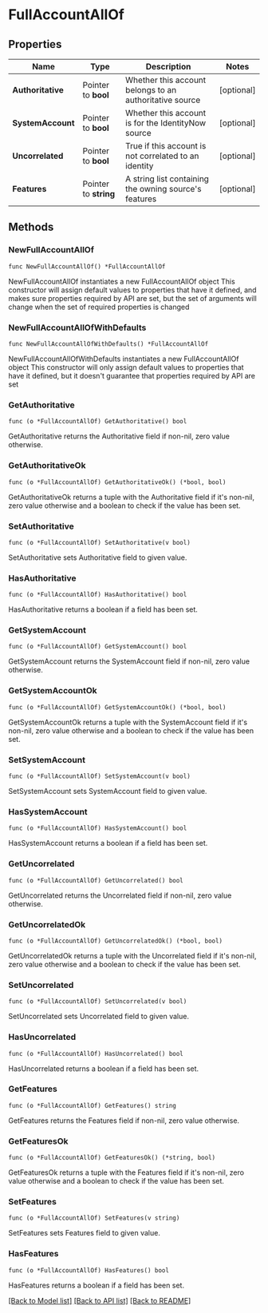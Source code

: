 # FullAccountAllOf

## Properties

Name | Type | Description | Notes
------------ | ------------- | ------------- | -------------
**Authoritative** | Pointer to **bool** | Whether this account belongs to an authoritative source | [optional] 
**SystemAccount** | Pointer to **bool** | Whether this account is for the IdentityNow source | [optional] 
**Uncorrelated** | Pointer to **bool** | True if this account is not correlated to an identity | [optional] 
**Features** | Pointer to **string** | A string list containing the owning source&#39;s features | [optional] 

## Methods

### NewFullAccountAllOf

`func NewFullAccountAllOf() *FullAccountAllOf`

NewFullAccountAllOf instantiates a new FullAccountAllOf object
This constructor will assign default values to properties that have it defined,
and makes sure properties required by API are set, but the set of arguments
will change when the set of required properties is changed

### NewFullAccountAllOfWithDefaults

`func NewFullAccountAllOfWithDefaults() *FullAccountAllOf`

NewFullAccountAllOfWithDefaults instantiates a new FullAccountAllOf object
This constructor will only assign default values to properties that have it defined,
but it doesn't guarantee that properties required by API are set

### GetAuthoritative

`func (o *FullAccountAllOf) GetAuthoritative() bool`

GetAuthoritative returns the Authoritative field if non-nil, zero value otherwise.

### GetAuthoritativeOk

`func (o *FullAccountAllOf) GetAuthoritativeOk() (*bool, bool)`

GetAuthoritativeOk returns a tuple with the Authoritative field if it's non-nil, zero value otherwise
and a boolean to check if the value has been set.

### SetAuthoritative

`func (o *FullAccountAllOf) SetAuthoritative(v bool)`

SetAuthoritative sets Authoritative field to given value.

### HasAuthoritative

`func (o *FullAccountAllOf) HasAuthoritative() bool`

HasAuthoritative returns a boolean if a field has been set.

### GetSystemAccount

`func (o *FullAccountAllOf) GetSystemAccount() bool`

GetSystemAccount returns the SystemAccount field if non-nil, zero value otherwise.

### GetSystemAccountOk

`func (o *FullAccountAllOf) GetSystemAccountOk() (*bool, bool)`

GetSystemAccountOk returns a tuple with the SystemAccount field if it's non-nil, zero value otherwise
and a boolean to check if the value has been set.

### SetSystemAccount

`func (o *FullAccountAllOf) SetSystemAccount(v bool)`

SetSystemAccount sets SystemAccount field to given value.

### HasSystemAccount

`func (o *FullAccountAllOf) HasSystemAccount() bool`

HasSystemAccount returns a boolean if a field has been set.

### GetUncorrelated

`func (o *FullAccountAllOf) GetUncorrelated() bool`

GetUncorrelated returns the Uncorrelated field if non-nil, zero value otherwise.

### GetUncorrelatedOk

`func (o *FullAccountAllOf) GetUncorrelatedOk() (*bool, bool)`

GetUncorrelatedOk returns a tuple with the Uncorrelated field if it's non-nil, zero value otherwise
and a boolean to check if the value has been set.

### SetUncorrelated

`func (o *FullAccountAllOf) SetUncorrelated(v bool)`

SetUncorrelated sets Uncorrelated field to given value.

### HasUncorrelated

`func (o *FullAccountAllOf) HasUncorrelated() bool`

HasUncorrelated returns a boolean if a field has been set.

### GetFeatures

`func (o *FullAccountAllOf) GetFeatures() string`

GetFeatures returns the Features field if non-nil, zero value otherwise.

### GetFeaturesOk

`func (o *FullAccountAllOf) GetFeaturesOk() (*string, bool)`

GetFeaturesOk returns a tuple with the Features field if it's non-nil, zero value otherwise
and a boolean to check if the value has been set.

### SetFeatures

`func (o *FullAccountAllOf) SetFeatures(v string)`

SetFeatures sets Features field to given value.

### HasFeatures

`func (o *FullAccountAllOf) HasFeatures() bool`

HasFeatures returns a boolean if a field has been set.


[[Back to Model list]](../README.md#documentation-for-models) [[Back to API list]](../README.md#documentation-for-api-endpoints) [[Back to README]](../README.md)


